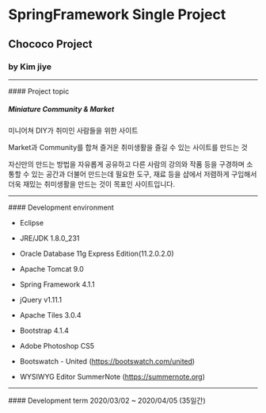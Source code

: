 # SpringFramework Single Project
## Chococo Project
### by Kim jiye

<hr/>
#### Project topic

##### Miniature Community & Market

미니어쳐 DIY가 취미인 사람들을 위한 사이트

Market과 Community를 합쳐 즐거운 취미생활을 즐길 수 있는 사이트를 만드는 것


    
자신만의 만드는 방법을 자유롭게 공유하고 다른 사람의 강의와 작품 등을 구경하며 소통할 수 있는 공간과 더불어 만드는데 필요한 도구, 재료 등을 샵에서 저렴하게 구입해서 더욱 재밌는 취미생활을 만드는 것이 목표인 사이트입니다.







<hr/>
#### Development environment

- Eclipse

- JRE/JDK 1.8.0_231

- Oracle Database 11g Express Edition(11.2.0.2.0)

- Apache Tomcat 9.0

- Spring Framework 4.1.1

- jQuery v1.11.1

- Apache Tiles 3.0.4

- Bootstrap 4.1.4

- Adobe Photoshop CS5

- Bootswatch - United (https://bootswatch.com/united)

- WYSIWYG Editor SummerNote (https://summernote.org)   




<hr/>
#### Development term
2020/03/02 ~ 2020/04/05 (35일간)

